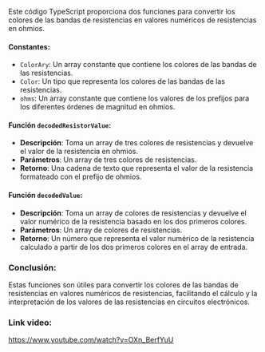 Este código TypeScript proporciona dos funciones para convertir los colores de las bandas de resistencias en valores numéricos de resistencias en ohmios.
#### Constantes:

- `ColorAry`: Un array constante que contiene los colores de las bandas de las resistencias.
- `Color`: Un tipo que representa los colores de las bandas de las resistencias.
- `ohms`: Un array constante que contiene los valores de los prefijos para los diferentes órdenes de magnitud en ohmios.

#### Función `decodedResistorValue`:

- **Descripción**: Toma un array de tres colores de resistencias y devuelve el valor de la resistencia en ohmios.
- **Parámetros**: Un array de tres colores de resistencias.
- **Retorno**: Una cadena de texto que representa el valor de la resistencia formateado con el prefijo de ohmios.
#### Función `decodedValue`:

- **Descripción**: Toma un array de colores de resistencias y devuelve el valor numérico de la resistencia basado en los dos primeros colores.
- **Parámetros**: Un array de colores de resistencias.
- **Retorno**: Un número que representa el valor numérico de la resistencia calculado a partir de los dos primeros colores en el array de entrada.

### Conclusión:

Estas funciones son útiles para convertir los colores de las bandas de resistencias en valores numéricos de resistencias, facilitando el cálculo y la interpretación de los valores de las resistencias en circuitos electrónicos.
### Link video:
https://www.youtube.com/watch?v=OXn_BerfYuU
